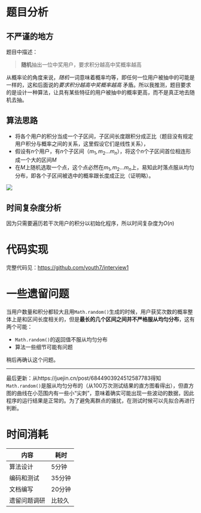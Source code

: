 #  题目分析

## 不严谨的地方

题目中描述：

> **随机**抽出一位中奖用户，要求积分越高中奖概率越高

从概率论的角度来说，*随机*一词意味着概率均等，即任何一位用户被抽中的可能是一样的，这和后面说的*要求积分越高中奖概率越高* 矛盾。所以我推测，题目要求的是设计一种算法，让具有某些特征的用户被抽中的概率更高，而不是真正地去随机去抽。

## 算法思路

* 将各个用户的积分当成一个子区间，子区间长度跟积分成正比（题目没有规定用户积分与概率之间的关系，这里假设它们是线性关系），
* 假设有$n$个用户，有$n$个子区间（$m_1,m_2...m_n$），将这个$n$个子区间首位相连形成一个大的区间$M$
* 在$M$上随机选取一个点，这个点必然在$m_1,m_2...m_n$上，易知此时落点服从均匀分布，即各个子区间被选中的概率跟长度成正比（证明略）。

![](http://processon.com/chart_image/5e60bc71e4b097b72752bbe2.png)

## 时间复杂度分析

因为只需要遍历若干次用户的积分以初始化程序，所以时间复杂度为$O(n)$



# 代码实现

完整代码见：https://github.com/youth7/interview1



# 一些遗留问题

当用户数量和积分都较大且用`Math.random()`生成的时候，用户获奖次数的概率整体上是和区间长度相关的，但是**最长的几个区间之间并不严格服从均匀分布**，这有两个可能：

* `Math.random()`的返回值不服从均匀分布
* 算法一些细节可能有问题

稍后再确认这个问题。

---

最后更新：从https://juejin.cn/post/6844903924512587783得知`Math.random()`是服从均匀分布的（从100万次测试结果的直方图看得出），但直方图的曲线在小范围内有一些小“尖刺”，意味着确实可能出现一些波动的数据，因此程序的运行结果是正常的。为了避免离群点的骚扰，在测试时候可以先拟合再进行判断。

# 时间消耗

| 内容         | 耗时   |
| ------------ | ------ |
| 算法设计     | 5分钟  |
| 编码和测试   | 35分钟 |
| 文档编写     | 20分钟 |
| 遗留问题调研 | 比较久 |





